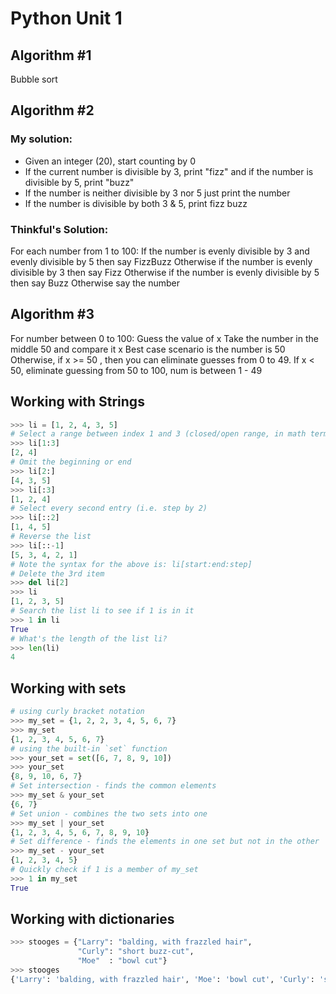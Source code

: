 # Python Unit 1

## Algorithm #1
Bubble sort

## Algorithm #2

### My solution:
- Given an integer (20), start counting by 0
- If the current number is divisible by 3, print "fizz" and if the number is divisible by 5, print "buzz"
- If the number is neither divisible by 3 nor 5 just print the number
- If the number is divisible by both 3 & 5, print fizz buzz

### Thinkful's Solution:
For each number from 1 to 100:
  If the number is evenly divisible by 3 and evenly divisible by 5 then say FizzBuzz
  Otherwise if the number is evenly divisible by 3 then say Fizz
  Otherwise if the number is evenly divisible by 5 then say Buzz
  Otherwise say the number

## Algorithm #3

For number between 0 to 100:
  Guess the value of x
  Take the number in the middle 50 and compare it x
  Best case scenario is the number is 50
  Otherwise, if x >= 50 , then you can eliminate guesses from 0 to 49. 
  If x < 50, eliminate guessing from 50 to 100, num is between 1 - 49

## Working with Strings
```python
>>> li = [1, 2, 4, 3, 5]
# Select a range between index 1 and 3 (closed/open range, in math terms)
>>> li[1:3]
[2, 4]
# Omit the beginning or end
>>> li[2:]
[4, 3, 5]
>>> li[:3]
[1, 2, 4]
# Select every second entry (i.e. step by 2)
>>> li[::2]
[1, 4, 5]
# Reverse the list
>>> li[::-1]
[5, 3, 4, 2, 1]
# Note the syntax for the above is: li[start:end:step]
# Delete the 3rd item
>>> del li[2]
>>> li
[1, 2, 3, 5]
# Search the list li to see if 1 is in it
>>> 1 in li
True
# What's the length of the list li?
>>> len(li)
4
```

## Working with sets 
```python
# using curly bracket notation
>>> my_set = {1, 2, 2, 3, 4, 5, 6, 7}
>>> my_set
{1, 2, 3, 4, 5, 6, 7}
# using the built-in `set` function
>>> your_set = set([6, 7, 8, 9, 10])
>>> your_set
{8, 9, 10, 6, 7}
# Set intersection - finds the common elements
>>> my_set & your_set
{6, 7}
# Set union - combines the two sets into one
>>> my_set | your_set
{1, 2, 3, 4, 5, 6, 7, 8, 9, 10}
# Set difference - finds the elements in one set but not in the other
>>> my_set - your_set
{1, 2, 3, 4, 5}
# Quickly check if 1 is a member of my_set
>>> 1 in my_set
True
```

## Working with dictionaries
```python
>>> stooges = {"Larry": "balding, with frazzled hair",
               "Curly": "short buzz-cut",
               "Moe"  : "bowl cut"}
>>> stooges
{'Larry': 'balding, with frazzled hair', 'Moe': 'bowl cut', 'Curly': 'short buzz-cut'}
```